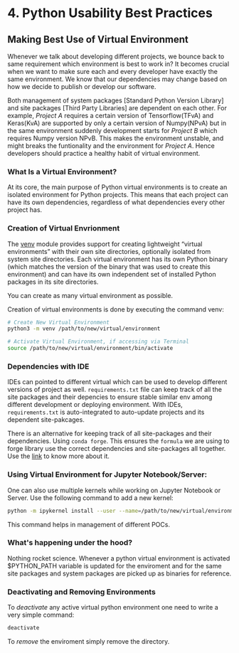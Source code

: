 # 4. Python Usability Best Practices

## Making Best Use of Virtual Environment

Whenever we talk about developing different projects, we bounce back to same requirement which environment is best to work in? It becomes crucial when we want to make sure each and every developer have exactly the same environment. We know that our dependencies may change based on how we decide to publish or develop our software. 

Both management of system packages [Standard Python Version Library] and site packages [Third Party Libraries] are dependent on each other. For example, _Project A_ requires a certain version of Tensorflow(TFvA) and Keras(KvA) are supported by only a certain version of Numpy(NPvA) but in the same environment suddenly development starts for _Project B_ which requires Numpy version NPvB. This makes the environment unstable, and might breaks the funtionality and the environment for _Project A_. Hence developers should practice a healthy habit of virtual environment.

### What Is a Virtual Environment?
At its core, the main purpose of Python virtual environments is to create an isolated environment for Python projects. This means that each project can have its own dependencies, regardless of what dependencies every other project has. 

### Creation of Virtual Envrionment

The [venv](https://docs.python.org/3/library/venv.html) module provides support for creating lightweight “virtual environments” with their own site directories, optionally isolated from system site directories. Each virtual environment has its own Python binary (which matches the version of the binary that was used to create this environment) and can have its own independent set of installed Python packages in its site directories. 

You can create as many virtual environment as possible.

Creation of virtual environments is done by executing the command venv:
```bash
# Create New Virtual Environment
python3 -m venv /path/to/new/virtual/environment

# Activate Virtual Environment, if accessing via Terminal
source /path/to/new/virtual/environment/bin/activate
```

### Dependencies with IDE
IDEs can pointed to different virtual which can be used to develop different versions of project as well. `requirements.txt` file can keep track of all the site packages and their depencies to ensure stable similar env among different development or deploying environment. With IDEs, `requirements.txt` is auto-integrated to auto-update projects and its dependent site-pakcages.

There is an alternative for keeping track of all site-packages and their dependencies. Using `conda forge`. This ensures the `formula` we are using to forge library use the correct dependencies and site-packages all together. Use the [link](https://docs.conda.io/projects/conda/en/latest/user-guide/install/) to know more about it.

### Using Virtual Environment for Jupyter Notebook/Server:
One can also use multiple kernels while working on Jupyter Notebook or Server. Use the following command to add a new kernel:
```bash
python -m ipykernel install --user --name=/path/to/new/virtual/environment/bin/activate
```
This command helps in management of different POCs.

### What's happening under the hood?
Nothing rocket science. Whenever a python virtual environment is activated $PYTHON_PATH variable is updated for the enviroment and for the same site packages and system packages are picked up as binaries for reference.

### Deactivating and Removing Environments
To *deactivate* any active virtual python environment one need to write a very simple command:
```bash
deactivate
```
To *remove* the enviroment simply remove the directory.
